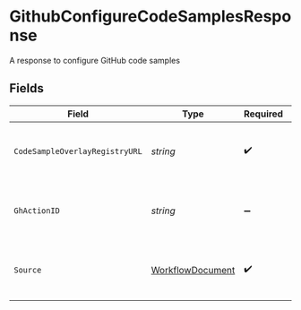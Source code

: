 # GithubConfigureCodeSamplesResponse

A response to configure GitHub code samples


## Fields

| Field                                                       | Type                                                        | Required                                                    | Description                                                 |
| ----------------------------------------------------------- | ----------------------------------------------------------- | ----------------------------------------------------------- | ----------------------------------------------------------- |
| `CodeSampleOverlayRegistryURL`                              | *string*                                                    | :heavy_check_mark:                                          | The URL of the code sample overlay registry                 |
| `GhActionID`                                                | *string*                                                    | :heavy_minus_sign:                                          | The ID of the GitHub action that was dispatched             |
| `Source`                                                    | [WorkflowDocument](../../Models/Shared/WorkflowDocument.md) | :heavy_check_mark:                                          | A document referenced by a workflow                         |